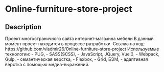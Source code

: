 <h1>Online-furniture-store-project</h1>

<h2>Description</h2> 
Проект многостраничного сайта интернет-магазина мебели  
В данный момент проект находится в процессе разработки. 
Ссылка на код: https://github.com/vladmir26/Online-furniture-store-project
Используемые технологии: 
 - PUG, 
 - SASS(SCSS), 
 - JavaScript, JQuery, Vue 3,
 - Webpack, Gulp, 
 - семантическая верстка, 
 - Flexbox, 
 - Grid, БЭМ, 
 - адаптивная верстка с помощью медиа-выражений.  

